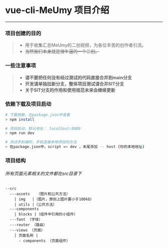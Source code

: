 # vue-cli-MeUmy 项目介绍
------------------------------------------------------------------------------------------------------
### 项目创建的目的

> * 用于收集汇总MeUmy的二创视频，为各位辛苦的创作者引流。
> * ~~当然我们本身就是很牛逼的一个二创。~~

### 一些注意事项
> * __请不要把任何没有经过测试的代码直接合并到main分支__
> * __开发请单独拉新分支，整体项目测试请合并SIT分支__
> * __关于SIT分支的作用和使用规范未来会继续更新__

### 依赖下载及项目启动

``` bash
# 下载依赖，在package.json中查看
> npm install

# 项目启动，默认地址： localhost:8080
> npm run dev

# 测试手机端时，手机连接本地项目的方法
> 在package.json中，script => dev ，末尾添加 -- host (你的本地地址)
```

### 项目结构

###### 所有页面元素相关的文件都在src目录下

    --src
      ---assets   （图片和公共方法）
        | img   |（图片，原则上图片要小于100kb）
        | utils |（公共方法）
      ---components
        | blocks |（组件中引用的小组件）
      ---font （字体）
      ---router （路由）
      ---views （页面）
        | 页面名称 |
          - components （页面组件）